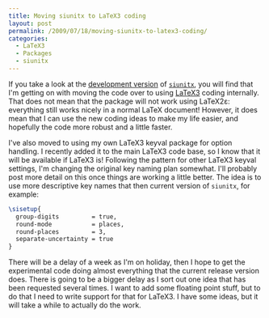 ```yaml
---
title: Moving siunitx to LaTeX3 coding
layout: post
permalink: /2009/07/18/moving-siunitx-to-latex3-coding/
categories:
  - LaTeX3
  - Packages
  - siunitx
---
```

If you take a look at the [development version](https://github.com/josephwright/siunitx) of [`siunitx`](https://ctan.org/pkg/siunitx), you will find that I'm getting on with moving the code over to using [LaTeX3](https://www.latex-project.org/latex3.html) coding internally. That does not mean that the package will not work using LaTeX2ε: everything still works nicely in a normal LaTeX document! However, it does mean that I can use the new coding ideas to make my life easier, and hopefully the code more robust and a little faster.

I've also moved to using my own LaTeX3 keyval package for option handling. I recently added it to the main LaTeX3 code base, so I know that it will be available if LaTeX3 is! Following the pattern for other LaTeX3 keyval settings, I'm changing the original key naming plan somewhat. I'll probably post more detail on this once things are working a little better. The idea is to use more descriptive key names that then current version of `siunitx`, for example:

```latex
\sisetup{
  group-digits         = true,
  round-mode           = places,
  round-places         = 3,
  separate-uncertainty = true
}
```

There will be a delay of a week as I'm on holiday, then I hope to get the experimental code doing almost everything that the current release version does. There is going to be a bigger delay as I sort out one idea that has been requested several times. I want to add some floating point stuff, but to do that I need to write support for that for LaTeX3. I have some ideas, but it will take a while to actually do the work.
